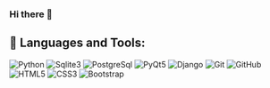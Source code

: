 ### Hi there 👋

<!--
**nurilloh2004/nurilloh2004** is a ✨ _special_ ✨ repository because its `README.md` (this file) appears on your GitHub profile.

Here are some ideas to get you started:

- 🔭 I’m currently working on ...
- 🌱 I’m currently learning ...
- 👯 I’m looking to collaborate on ...
- 🤔 I’m looking for help with ...
- 💬 Ask me about ...
- 📫 How to reach me: ...
- 😄 Pronouns: ...
- ⚡ Fun fact: ...
-->
## 🚀 Languages and Tools:

![Python](https://img.shields.io/badge/Python-%23563D7C.svg?style=for-the-badge&logo=Python&logoColor=blue)
![Sqlite3](https://img.shields.io/badge/Sqlite3-%23563D7C.svg?style=for-the-badge&logo=Sqlite3&logoColor=Green)
![PostgreSql](https://img.shields.io/badge/PostgreSql-%23563D7C.svg?style=for-the-badge&logo=PostgreSql&logoColor=blue)
![PyQt5](https://img.shields.io/badge/PyQt5-%23563D7C.svg?style=for-the-badge&logo=PyQt5&logoColor=Blue)
![Django](https://img.shields.io/badge/Django-%23593d88.svg?style=for-the-badge&logo=redux&logoColor=white)
![Git](https://img.shields.io/badge/git-%23F05033.svg?style=for-the-badge&logo=git&logoColor=white)
![GitHub](https://img.shields.io/badge/github-%23121011.svg?style=for-the-badge&logo=github&logoColor=white)
![HTML5](https://img.shields.io/badge/html5-%23E34F26.svg?style=for-the-badge&logo=html5&logoColor=white)
![CSS3](https://img.shields.io/badge/css3-%231572B6.svg?style=for-the-badge&logo=css3&logoColor=white)
![Bootstrap](https://img.shields.io/badge/bootstrap-%23563D7C.svg?style=for-the-badge&logo=bootstrap&logoColor=white)

